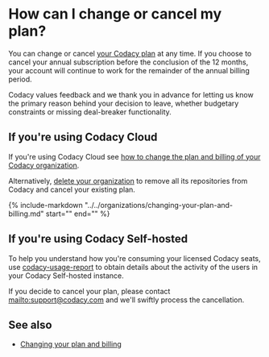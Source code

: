 # How can I change or cancel my plan?

You can change or cancel [your Codacy plan](https://www.codacy.com/pricing) at any time. If you choose to cancel your annual subscription before the conclusion of the 12 months, your account will continue to work for the remainder of the annual billing period.

Codacy values feedback and we thank you in advance for letting us know the primary reason behind your decision to leave, whether budgetary constraints or missing deal-breaker functionality.

## If you're using Codacy Cloud

If you're using Codacy Cloud see [how to change the plan and billing of your Codacy organization](../../organizations/changing-your-plan-and-billing.md).

Alternatively, [delete your organization](../../organizations/what-are-synced-organizations.md#deleting-an-organization) to remove all its repositories from Codacy and cancel your existing plan.

{%
    include-markdown "../../organizations/changing-your-plan-and-billing.md"
    start="<!--start-github-marketplace-->"
    end="<!--end-github-marketplace-->"
%}

## If you're using Codacy Self-hosted

To help you understand how you're consuming your licensed Codacy seats, use [<span class="skip-vale">codacy-usage-report</span>](https://github.com/codacy/codacy-usage-report) to obtain details about the activity of the users in your Codacy Self-hosted instance.

If you decide to cancel your plan, please contact <mailto:support@codacy.com> and we'll swiftly process the cancellation.

## See also

-   [Changing your plan and billing](../../organizations/changing-your-plan-and-billing.md)
